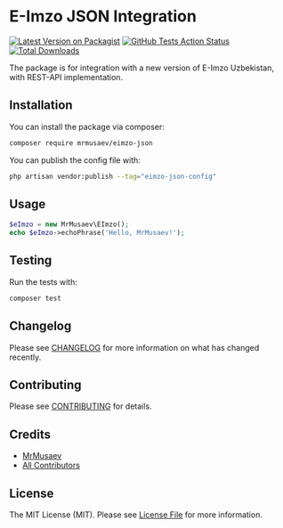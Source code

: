 # E-Imzo JSON Integration 

[![Latest Version on Packagist](https://img.shields.io/packagist/v/mrmusaev/eimzo-json.svg?style=flat-square)](https://packagist.org/packages/mrmusaev/eimzo-json)
[![GitHub Tests Action Status](https://img.shields.io/github/actions/workflow/status/mrmusaev/eimzo-json/run-tests.yml?branch=main&label=tests&style=flat-square)](https://github.com/mrmusaev/eimzo-json/actions?query=workflow%3Arun-tests+branch%3Amain)
[![Total Downloads](https://img.shields.io/packagist/dt/mrmusaev/eimzo-json.svg?style=flat-square)](https://packagist.org/packages/mrmusaev/eimzo-json)
<!-- [![GitHub Code Style Action Status](https://img.shields.io/github/actions/workflow/status/mrmusaev/eimzo-json/fix-php-code-style-issues.yml?branch=main&label=code%20style&style=flat-square)](https://github.com/mrmusaev/eimzo-json/actions?query=workflow%3A"Fix+PHP+code+style+issues"+branch%3Amain) --> 

The package is for integration with a new version of E-Imzo Uzbekistan, with REST-API implementation. 

## Installation

You can install the package via composer:

```bash
composer require mrmusaev/eimzo-json
```

You can publish the config file with:

```bash
php artisan vendor:publish --tag="eimzo-json-config"
```

## Usage

```php
$eImzo = new MrMusaev\EImzo();
echo $eImzo->echoPhrase('Hello, MrMusaev!');
```

## Testing

Run the tests with: 
```bash
composer test
```

## Changelog

Please see [CHANGELOG](CHANGELOG.md) for more information on what has changed recently.

## Contributing

Please see [CONTRIBUTING](CONTRIBUTING.md) for details.

## Credits

- [MrMusaev](https://github.com/MrMusaev)
- [All Contributors](../../contributors)

## License

The MIT License (MIT). Please see [License File](LICENSE.md) for more information.
